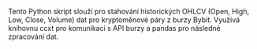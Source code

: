Tento Python skript slouží pro stahování historických OHLCV (Open, High, Low, Close, Volume) dat pro kryptoměnové páry z burzy Bybit. Využívá knihovnu ccxt pro komunikaci s API burzy a pandas pro následné zpracování dat.
